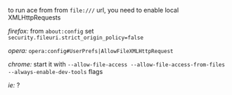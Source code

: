 to run ace from from `file:///` url, you need to enable local XMLHttpRequests

_firefox:_  from `about:config` set `security.fileuri.strict_origin_policy=false`

_opera:_  `opera:config#UserPrefs|AllowFileXMLHttpRequest`

_chrome:_  start it with `--allow-file-access --allow-file-access-from-files --always-enable-dev-tools` flags

_ie:_  ?